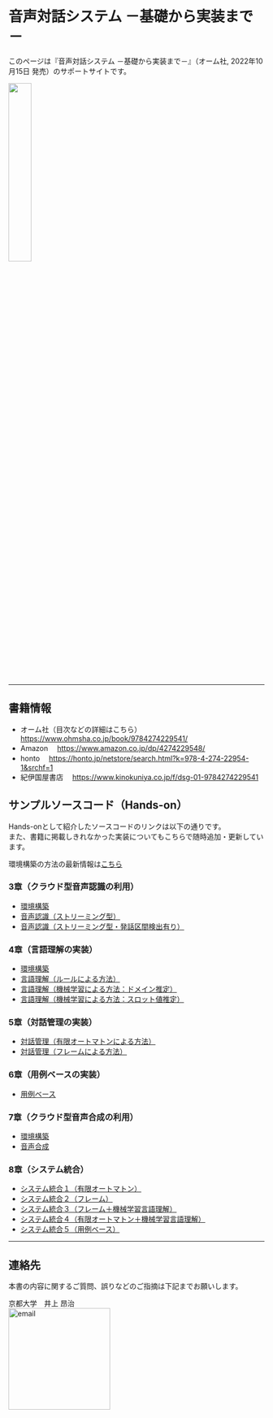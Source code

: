 # 音声対話システム －基礎から実装まで－
このページは『音声対話システム －基礎から実装まで－』（オーム社, 2022年10月15日 発売）のサポートサイトです。

<img src="https://user-images.githubusercontent.com/31427099/192208284-5c1e25a6-2188-401d-a234-8409f84d04cd.jpg" width="30%">

* * *
## 書籍情報

- オーム社（目次などの詳細はこちら）
　https://www.ohmsha.co.jp/book/9784274229541/
- Amazon
　https://www.amazon.co.jp/dp/4274229548/
- honto
　https://honto.jp/netstore/search.html?k=978-4-274-22954-1&srchf=1
- 紀伊国屋書店
　https://www.kinokuniya.co.jp/f/dsg-01-9784274229541

## サンプルソースコード（Hands-on）

Hands-onとして紹介したソースコードのリンクは以下の通りです。  
また、書籍に掲載しきれなかった実装についてもこちらで随時追加・更新しています。 

環境構築の方法の最新情報は[こちら](environment.md)

### 3章（クラウド型音声認識の利用）

- [環境構築](environment.md#3%E7%AB%A0-%E3%82%AF%E3%83%A9%E3%82%A6%E3%83%89%E5%9E%8B%E9%9F%B3%E5%A3%B0%E8%AA%8D%E8%AD%98%E3%81%AE%E5%88%A9%E7%94%A8)
- [音声認識（ストリーミング型）](src/asr_google_streaming.ipynb)
- [音声認識（ストリーミング型・発話区間検出有り）](src/asr_google_streaming_vad.ipynb)

### 4章（言語理解の実装）

- [環境構築](environment.md#4%E7%AB%A0-%E8%A8%80%E8%AA%9E%E7%90%86%E8%A7%A3%E3%81%AE%E5%AE%9F%E8%A3%85)
- [言語理解（ルールによる方法）](src/slu_rule.ipynb)
- [言語理解（機械学習による方法：ドメイン推定）](src/slu_ml_domain.ipynb)
- [言語理解（機械学習による方法：スロット値推定）](src/slu_ml_slot.ipynb)

### 5章（対話管理の実装）

- [対話管理（有限オートマトンによる方法）](src/dm_fst.ipynb)
- [対話管理（フレームによる方法）](src/dm_frame.ipynb)

### 6章（用例ベースの実装）

- [用例ベース](src/example_based.ipynb)

### 7章（クラウド型音声合成の利用）

- [環境構築](environment.md#7%E7%AB%A0-%E3%82%AF%E3%83%A9%E3%82%A6%E3%83%89%E5%9E%8B%E9%9F%B3%E5%A3%B0%E5%90%88%E6%88%90%E3%81%AE%E5%88%A9%E7%94%A8)
- [音声合成](src/tts_google.ipynb)

### 8章（システム統合）

- [システム統合１（有限オートマトン）](src/system1.ipynb)
- [システム統合２（フレーム）](src/system2.ipynb)
- [システム統合３（フレーム＋機械学習言語理解）](src/system3.ipynb)
- [システム統合４（有限オートマトン＋機械学習言語理解）](src/system4.ipynb)
- [システム統合５（用例ベース）](src/system5.ipynb)

* * *
## 連絡先
本書の内容に関するご質問、誤りなどのご指摘は下記までお願いします。

京都大学　井上 昂治<br>
<img width="200" alt="email" src="https://user-images.githubusercontent.com/31427099/192209972-6a6038fb-94c7-450e-83ff-6bc94639ab41.png">
